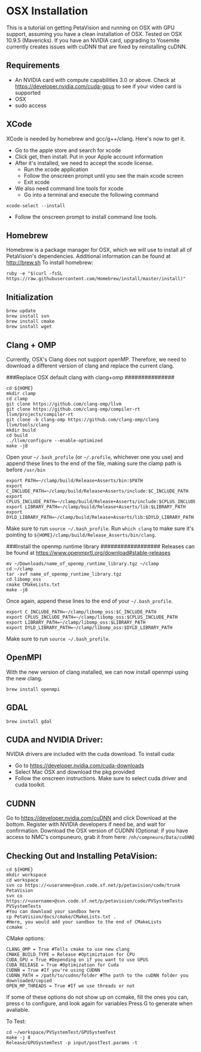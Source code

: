 OSX Installation
==================================

This is a tutorial on getting PetaVision and running on OSX with GPU support, assuming you have a clean installation of OSX. Tested on OSX 10.9.5 (Mavericks). If you have an NVIDIA card, upgrading to Yosemite currently creates issues with cuDNN that are fixed by reinstalling cuDNN.


Requirements
----------------------------------
- An NVIDIA card with compute capabilities 3.0 or above. Check at <https://developer.nvidia.com/cuda-gpus> to see if your video card is supported
- OSX
- sudo access


XCode
----------------------------------
XCode is needed by homebrew and gcc/g++/clang. Here's now to get it.
- Go to the apple store and search for xcode
- Click get, then install. Put in your Apple account information
- After it's installed, we need to accept the xcode license.
   + Run the xcode application
   + Follow the onscreen prompt until you see the main xcode screen
   + Exit xcode
- We also need command line tools for xcode
   + Go into a terminal and execute the following command

~~~~~~~~~~~~~~~~~~~~~~~~~{.sh}
xcode-select --install
~~~~~~~~~~~~~~~~~~~~~~~~~

   + Follow the onscreen prompt to install command line tools.


Homebrew
----------------------------------
Homebrew is a package manager for OSX, which we will use to install all of PetaVision's dependencies. Additional information can be found at <http://brew.sh>
To install homebrew:

~~~~~~~~~~~~~~~~~~~~~~~~~{.sh}
ruby -e "$(curl -fsSL https://raw.githubusercontent.com/Homebrew/install/master/install)"
~~~~~~~~~~~~~~~~~~~~~~~~~

Initialization
----------------------------------

~~~~~~~~~~~~~~~~~~~~~~~~~{.sh}
brew update
brew install svn
brew install cmake
brew install wget
~~~~~~~~~~~~~~~~~~~~~~~~~

Clang + OMP
----------------------------------
Currently, OSX's Clang does not support openMP. Therefore, we need to download a different version of clang and replace the current clang.

###Replace OSX default clang with clang+omp ###############

~~~~~~~~~~~~~~~~~~~~~~~~~{.sh}
cd ${HOME}
mkdir clamp
cd clamp
git clone https://github.com/clang-omp/llvm
git clone https://github.com/clang-omp/compiler-rt llvm/projects/compiler-rt
git clone -b clang-omp https://github.com/clang-omp/clang llvm/tools/clang
mkdir build
cd build
../llvm/configure --enable-optimized
make -j8
~~~~~~~~~~~~~~~~~~~~~~~~~

Open your `~/.bash_profile` (or `~/.profile`, whichever one you use) and append these lines to the end of the file, making sure the clamp path is before `/usr/bin`

~~~~~~~~~~~~~~~~~~~~~~~~~{.sh}
export PATH=~/clamp/build/Release+Asserts/bin:$PATH 
export C_INCLUDE_PATH=~/clamp/build/Release+Asserts/include:$C_INCLUDE_PATH
export CPLUS_INCLUDE_PATH=~/clamp/build/Release+Asserts/include:$CPLUS_INCLUDE_PATH
export LIBRARY_PATH=~/clamp/build/Release+Asserts/lib:$LIBRARY_PATH
export DYLD_LIBRARY_PATH=~/clamp/build/Release+Asserts/lib:$DYLD_LIBRARY_PATH
~~~~~~~~~~~~~~~~~~~~~~~~~

Make sure to run `source ~/.bash_profile`.
Run `which clang` to make sure it's pointing to `${HOME}/clamp/build/Release_Asserts/bin/clang`.

###Install the openmp runtime library ##################
Releases can be found at <https://www.openmprtl.org/download#stable-releases>

~~~~~~~~~~~~~~~~~~~~~~~~~{.sh}
mv ~/Downloads/name_of_openmp_runtime_library.tgz ~/clamp
cd ~/clamp
tar -xvf name_of_openmp_runtime_library.tgz
cd libomp_oss
cmake CMakeLists.txt
make -j8
~~~~~~~~~~~~~~~~~~~~~~~~~

Once again, append these lines to the end of your `~/.bash_profile`.

~~~~~~~~~~~~~~~~~~~~~~~~~{.sh}
export C_INCLUDE_PATH=~/clamp/libomp_oss:$C_INCLUDE_PATH
export CPLUS_INCLUDE_PATH=~/clamp/libomp_oss:$CPLUS_INCLUDE_PATH
export LIBRARY_PATH=~/clamp/libomp_oss:$LIBRARY_PATH
export DYLD_LIBRARY_PATH=~/clamp/libomp_oss:$DYLD_LIBRARY_PATH
~~~~~~~~~~~~~~~~~~~~~~~~~

Make sure to run `source ~/.bash_profile`.


OpenMPI
----------------------------------
With the new version of clang installed, we can now install openmpi using the new clang.

~~~~~~~~~~~~~~~~~~~~~~~~~{.sh}
brew install openmpi
~~~~~~~~~~~~~~~~~~~~~~~~~


GDAL
----------------------------------
~~~~~~~~~~~~~~~~~~~~~~~~~{.sh}
brew install gdal
~~~~~~~~~~~~~~~~~~~~~~~~~


CUDA and NVIDIA Driver:
----------------------------------
NVIDIA drivers are included with the cuda download. To install cuda:
- Go to <https://developer.nvidia.com/cuda-downloads>
- Select Mac OSX and download the pkg provided
- Follow the onscreen instructions. Make sure to select cuda driver and cuda toolkit.


CUDNN
----------------------------------
Go to <https://developer.nvidia.com/cuDNN> and click Download at the bottom.
Register with NVIDIA developers if need be, and wait for confirmation.
Download the OSX version of CUDNN
(Optional: if you have access to NMC's compuneuro, grab it from here: `/nh/compneuro/Data/cuDNN`)


Checking Out and Installing PetaVision:
----------------------------------

~~~~~~~~~~~~~~~~~~~~{.sh}
cd ${HOME}
mkdir workspace
cd workspace
svn co https://<useranme>@svn.code.sf.net/p/petavision/code/trunk PetaVision
svn co https://<username>@svn.code.sf.net/p/petavision/code/PVSystemTests PVSystemTests
#You can download your sandbox here
cp PetaVision/docs/cmake/CMakeLists.txt .
#Here, you would add your sandbox to the end of CMakeLists
ccmake .
~~~~~~~~~~~~~~~~~~~~

CMake options:
~~~~~~~~~~~~~~~~~~~~
CLANG_OMP = True #Tells cmake to use new clang
CMAKE_BUILD_TYPE = Release #Optimiztaion for CPU
CUDA_GPU = True #Depending on if you want to use GPUS
CUDA_RELEASE = True #Optimization for Cuda
CUDNN = True #If you're using CUDNN
CUDNN_PATH = /path/to/cudnn/folder #The path to the cuDNN folder you downloaded/copied
OPEN_MP_THREADS = True #If we use threads or not
~~~~~~~~~~~~~~~~~~~~

If some of these options do not show up on ccmake, fill the ones you can, press c to configure, and look again for variables
Press G to generate when avaliable.

To Test:

~~~~~~~~~~~~~~~~~~~~{.sh}
cd ~/workspace/PVSystemTest/GPUSystemTest
make -j 8
Release/GPUSystemTest -p input/postTest.params -t
~~~~~~~~~~~~~~~~~~~~


